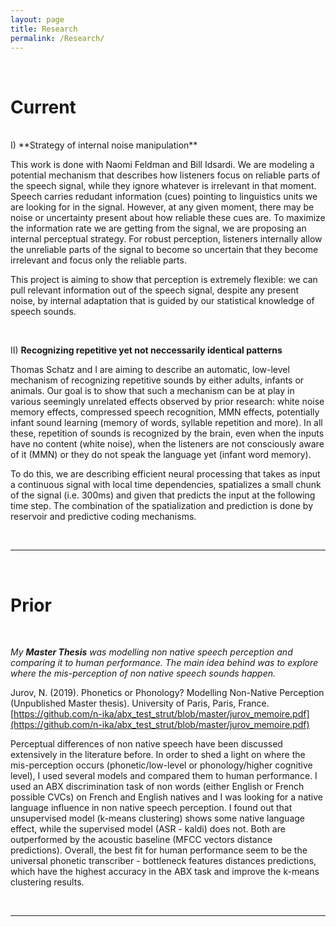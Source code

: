 ```yaml
---
layout: page
title: Research
permalink: /Research/
---
```


<br>

# **Current**
<br>
I) **Strategy of internal noise manipulation**

This work is done with Naomi Feldman and Bill Idsardi. We are modeling a potential mechanism that describes how listeners focus on reliable parts of the speech signal, while they ignore whatever is irrelevant in that moment. Speech carries redudant information (cues) pointing to linguistics units we are looking for in the signal. However, at any given moment, there may be noise or uncertainty present about how reliable these cues are. To maximize the information rate we are getting from the signal, we are proposing an internal perceptual strategy. For robust perception, listeners internally allow the unreliable parts of the signal to become so uncertain that they become irrelevant and focus only the reliable parts.

This project is aiming to show that perception is extremely flexible: we can pull relevant information out of the speech signal, despite any present noise, by internal adaptation that is guided by our statistical knowledge of speech sounds. 

<br>

II) **Recognizing repetitive yet not neccessarily identical patterns**

Thomas Schatz and I are aiming to describe an automatic, low-level mechanism of recognizing repetitive sounds by either adults, infants or animals. Our goal is to show that such a mechanism can be at play in various seemingly unrelated effects observed by prior research: white noise memory effects, compressed speech recognition, MMN effects, potentially infant sound learning (memory of words, syllable repetition and more). In all these, repetition of sounds is recognized by the brain, even when the inputs have no content (white noise), when the listeners are not consciously aware of it (MMN) or they do not speak the language yet (infant word memory).

To do this, we are describing efficient neural processing that takes as input a continuous signal with local time dependencies, spatializes a small chunk of the signal (i.e. 300ms) and given that predicts the input at the following time step. The combination of the spatialization and prediction is done by reservoir and predictive coding mechanisms.

<br>

---
<br>

# **Prior**
<br>

*My **Master Thesis** was modelling non native speech perception and comparing it to human performance. The main idea behind was to explore where the mis-perception of non native speech sounds happen.*

Jurov, N. (2019). Phonetics or Phonology? Modelling Non-Native Perception (Unpublished Master thesis). University of Paris, Paris, France. [https://github.com/n-ika/abx_test_strut/blob/master/jurov_memoire.pdf](https://github.com/n-ika/abx_test_strut/blob/master/jurov_memoire.pdf)

<!-- <span style="font-size:1em;"> -->
<span>Perceptual differences of non native speech have been discussed extensively in the literature before. In order to shed a light on where the mis-perception occurs (phonetic/low-level or phonology/higher cognitive level), I used several models and compared them to human performance. I used an ABX discrimination task of non words (either English or French possible CVCs) on French and English natives and I was looking for a native language influence in non native speech perception. I found out that unsupervised model (k-means clustering) shows some native language effect, while the supervised model (ASR - kaldi) does not. Both are outperformed by the acoustic baseline (MFCC vectors distance predictions). Overall, the best fit for human performance seem to be the universal phonetic transcriber - bottleneck features distances predictions, which have the highest accuracy in the ABX task and improve the k-means clustering results.</span>

<br>

---
